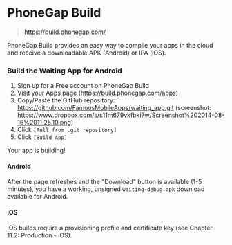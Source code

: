 # PhoneGap Build

> https://build.phonegap.com/

PhoneGap Build provides an easy way to compile your apps in the cloud and receive a downloadable APK (Android) or IPA (iOS).

### Build the Waiting App for Android

1. Sign up for a Free account on PhoneGap Build
2. Visit your Apps page (https://build.phonegap.com/apps)
5. Copy/Paste the GitHub repository: https://github.com/FamousMobileApps/waiting_app.git (screenshot: https://www.dropbox.com/s/s11m679vkfbki7w/Screenshot%202014-08-16%2011.25.10.png)
6. Click `[Pull from .git repository]`
7. Click `[Build App]` 

Your app is building!


#### Android 

After the page refreshes and the "Download" button is available (1-5 minutes), you have a working, unsigned `waiting-debug.apk` download available for Android. 

#### iOS

iOS builds require a provisioning profile and certificate key (see Chapter 11.2: Production - iOS).

